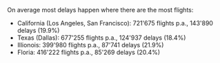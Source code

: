 On average most delays happen where there are the most flights:

* California (Los Angeles, San Francisco): 721'675 flights p.a., 143'890 delays (19.9%)
* Texas (Dallas): 677'255 flights p.a., 124'937 delays (18.4%)
* Illionois: 399'980 flights p.a., 87'741 delays (21.9%)
* Floria: 416'222 flights p.a., 85'269 delays (20.4%)

